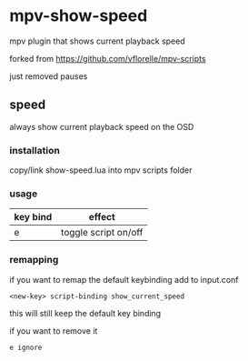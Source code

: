 # mpv-show-speed

mpv plugin that shows current playback speed

forked from https://github.com/vflorelle/mpv-scripts

just removed pauses

## speed
always show current playback speed on the OSD

### installation
copy/link show-speed.lua into mpv scripts folder

### usage
key bind|effect
--------|------
e       |toggle script on/off

### remapping
if you want to remap the default keybinding add to input.conf

```
<new-key> script-binding show_current_speed
```

this will still keep the default key binding

if you want to remove it

	e ignore
